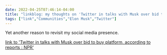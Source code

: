 ```yaml
---
date: 2022-04-25T07:46:14-04:00
title: "linkblog: my thoughts on 'Twitter in talks with Musk over bid to buy platform, according to reports : NPR'"
tags: ["link","Communities","Elon Musk","Twitter"]
---
```

Yet another reason to revisit my social media presence.
 
[link to 'Twitter in talks with Musk over bid to buy platform, according to reports : NPR'](https://www.npr.org/2022/04/25/1094591484/twitter-talks-with-musk-over-bid-to-buy-platform)
